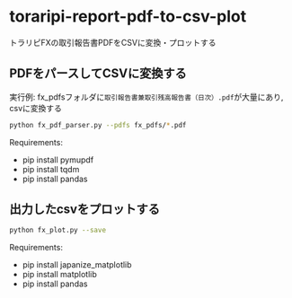 # toraripi-report-pdf-to-csv-plot
トラリピFXの取引報告書PDFをCSVに変換・プロットする


## PDFをパースしてCSVに変換する

実行例: fx_pdfsフォルダに`取引報告書兼取引残高報告書（日次）.pdf`が大量にあり, csvに変換する

```bash
python fx_pdf_parser.py --pdfs fx_pdfs/*.pdf
```

Requirements:
- pip install pymupdf
- pip install tqdm
- pip install pandas


## 出力したcsvをプロットする

```bash
python fx_plot.py --save
```

Requirements:
- pip install japanize_matplotlib
- pip install matplotlib
- pip install pandas
